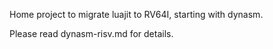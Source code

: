 Home project to migrate luajit to RV64I, starting with dynasm.

Please read dynasm-risv.md for details.
